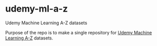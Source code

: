# udemy-ml-a-z
Udemy Machine Learning A-Z datasets

Purpose of the repo is to make a single repository for [Udemy Machine Learning A-Z](https://www.udemy.com/machinelearning/) datasets. 
